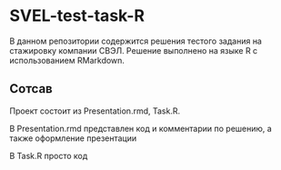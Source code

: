 # SVEL-test-task-R
В данном репозитории содержится решения тестого задания на стажировку компании СВЭЛ.
Решение выполнено на языке R с использованием RMarkdown.
## Cотсав
Проект состоит из Presentation.rmd, Task.R.

В Presentation.rmd представлен код и комментарии по решению, а также оформление презентации 

В Task.R просто код 
